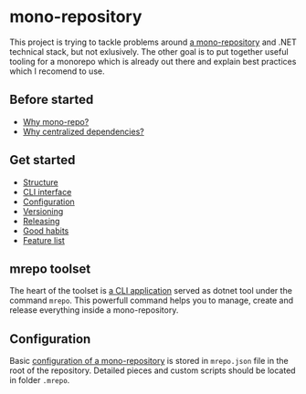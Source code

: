 # mono-repository

This project is trying to tackle problems around [a mono-repository](https://en.wikipedia.org/wiki/Monorepo) and .NET technical stack, but not exlusively. The other goal is to put together useful tooling for a monorepo which is already out there and explain best practices which I recomend to use.

## Before started

- [Why mono-repo?](why-monorepo.md)
- [Why centralized dependencies?](why-centralized-dependencies.md)

## Get started

- [Structure](structure.md)
- [CLI interface](mrepo-cli.md)
- [Configuration](mrepo-json.md)
- [Versioning](versioning.md)
- [Releasing](releasing.md)
- [Good habits](good-habits.md)
- [Feature list](features.md)

## mrepo toolset

The heart of the toolset is [a CLI application](mrepo-cli.md) served as dotnet tool under the command `mrepo`. This powerfull command helps you to manage, create and release everything inside a mono-repository.

## Configuration

Basic [configuration of a mono-repository](mrepo-json.md) is stored in `mrepo.json` file in the root of the repository. Detailed pieces and custom scripts should be located in folder `.mrepo`.
